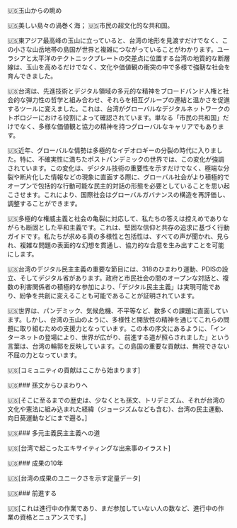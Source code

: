 🇺🇸玉山からの眺め

🇺🇸美しい島々の渦巻く海；
🇺🇸市民の超文化的な共和国。

🇺🇸東アジア最高峰の玉山に立っていると、台湾の地形を見渡すだけでなく、この小さな山岳地帯の島国が世界と複雑につながっていることがわかります。ユーラシアと太平洋のテクトニックプレートの交差点に位置する台湾の地質的な断層線は、玉山を高めるだけでなく、文化や価値観の衝突の中で多様で強靭な社会を育んできました。

🇺🇸台湾は、先進技術とデジタル領域の多元的な精神をブロードバンド人権と社会的な弾力性の哲学と組み合わせ、それらを相互グループの連結と温かさを促進するツールに変えました。これは、台湾がグローバルなデジタルネットワークのトポロジーにおける役割によって確認されています。単なる「市民の共和国」だけでなく、多様な価値観と協力の精神を持つグローバルなキャリアでもあります。

🇺🇸近年、グローバルな情勢は多極的なイデオロギーの分裂の時代に入りました。特に、不確実性に満ちたポストパンデミックの世界では、この変化が強調されています。この変化は、デジタル技術の重要性を示すだけでなく、極端な分裂や断片化した情報などの現象に直面する際に、グローバル社会がより積極的でオープンで包括的な行動可能な民主的対話の形態を必要としていることを思い起こさせます。これにより、国際社会はグローバルガバナンスの構造を再評価し、調整することができます。

🇺🇸多極的な権威主義と社会の亀裂に対応して、私たちの答えは控えめでありながらも断固とした平和主義です。これは、堅固な信仰と共存の追求に基づく行動ガイドです。私たちが求める真の多様性と包括性は、すべての声が聞かれ、見られ、複雑な問題の表面的な幻想を貫通し、協力的な合意を生み出すことを可能にします。

🇺🇸台湾のデジタル民主主義の重要な節目には、318のひまわり運動、PDISの設立、そしてデジタル省があります。政府と市民社会の間のオープンな対話と、複数の利害関係者の積極的な参加により、「デジタル民主主義」は実現可能であり、紛争を共創に変えることも可能であることが証明されています。

🇺🇸世界は、パンデミック、気候危機、不平等など、数多くの課題に直面しています。しかし、台湾の玉山のように、多様性と開放性の精神を通じてこれらの問題に取り組むための支援力となっています。この本の序文にあるように、「インターネットの登場により、世界が広がり、前進する道が照らされました」という言葉は、台湾の輪郭を反映しています。この島国の重要な貢献は、無視できない不屈の力となっています。

🇺🇸[コミュニティの貢献はここから始まります]

🇺🇸### 孫文からひまわりへ

🇺🇸[そこに至るまでの歴史は、少なくとも孫文、トリデミズム、それが台湾の文化や憲法に組み込まれた経緯（ジョージズムなども含む）、台湾の民主運動、向日葵運動などにまで遡る。]

🇺🇸### 多元主義民主主義への道

🇺🇸[台湾で起こったエキサイティングな出来事のイラスト]

🇺🇸### 成果の10年

🇺🇸[台湾の成果のユニークさを示す定量データ]

🇺🇸### 前進する

🇺🇸[これは進行中の作業であり、まだ参加していない人の数など、進行中の作業の資格とニュアンスです。]

